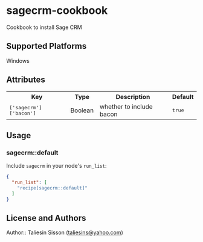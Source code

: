 # sagecrm-cookbook

Cookbook to install Sage CRM

## Supported Platforms

Windows

## Attributes

<table>
  <tr>
    <th>Key</th>
    <th>Type</th>
    <th>Description</th>
    <th>Default</th>
  </tr>
  <tr>
    <td><tt>['sagecrm']['bacon']</tt></td>
    <td>Boolean</td>
    <td>whether to include bacon</td>
    <td><tt>true</tt></td>
  </tr>
</table>

## Usage

### sagecrm::default

Include `sagecrm` in your node's `run_list`:

```json
{
  "run_list": [
    "recipe[sagecrm::default]"
  ]
}
```

## License and Authors

Author:: Taliesin Sisson (<taliesins@yahoo.com>)

